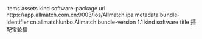 <?xml version="1.0" encoding="UTF-8"?>
<!DOCTYPE plist PUBLIC "-//Apple//DTD PLIST 1.0//EN" "http://www.apple.com/DTDs/PropertyList-1.0.dtd">
<plist version="1.0">
<dict>
	<key>items</key>
	<array>
		<dict>
			<key>assets</key>
			<array>
				<dict>
					<key>kind</key>
					<string>software-package</string>
					<key>url</key>
					<string>https://app.allmatch.com.cn:9003/ios/Allmatch.ipa</string>
				</dict>
			</array>
			<key>metadata</key>
			<dict>
				<key>bundle-identifier</key>
				<string>cn.allmatchlunbo.Allmatch</string>
				<key>bundle-version</key>
				<string>1.1</string>
				<key>kind</key>
				<string>software</string>
				<key>title</key>
				<string>搭配宝轮播</string>
			</dict>
		</dict>
	</array>
</dict>
</plist>
